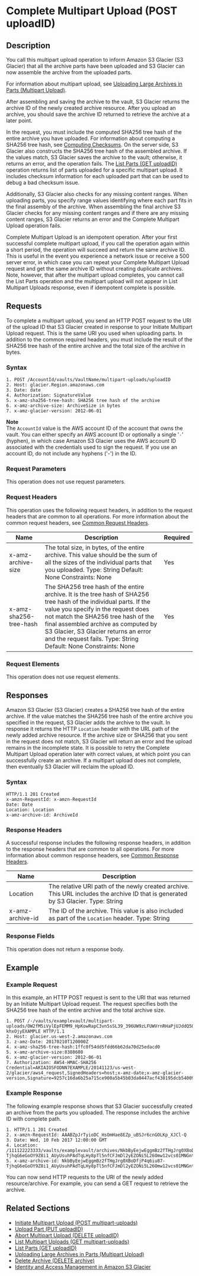 # Complete Multipart Upload \(POST uploadID\)<a name="api-multipart-complete-upload"></a>

## Description<a name="api-multipart-complete-upload-description"></a>

You call this multipart upload operation to inform Amazon S3 Glacier \(S3 Glacier\) that all the archive parts have been uploaded and S3 Glacier can now assemble the archive from the uploaded parts\. 

For information about multipart upload, see [Uploading Large Archives in Parts \(Multipart Upload\)](uploading-archive-mpu.md)\.

After assembling and saving the archive to the vault, S3 Glacier returns the archive ID of the newly created archive resource\. After you upload an archive, you should save the archive ID returned to retrieve the archive at a later point\. 

In the request, you must include the computed SHA256 tree hash of the entire archive you have uploaded\. For information about computing a SHA256 tree hash, see [Computing Checksums](checksum-calculations.md)\. On the server side, S3 Glacier also constructs the SHA256 tree hash of the assembled archive\. If the values match, S3 Glacier saves the archive to the vault; otherwise, it returns an error, and the operation fails\. The [List Parts \(GET uploadID\)](api-multipart-list-parts.md) operation returns list of parts uploaded for a specific multipart upload\. It includes checksum information for each uploaded part that can be used to debug a bad checksum issue\.

Additionally, S3 Glacier also checks for any missing content ranges\. When uploading parts, you specify range values identifying where each part fits in the final assembly of the archive\. When assembling the final archive S3 Glacier checks for any missing content ranges and if there are any missing content ranges, S3 Glacier returns an error and the Complete Multipart Upload operation fails\. 

Complete Multipart Upload is an idempotent operation\. After your first successful complete multipart upload, if you call the operation again within a short period, the operation will succeed and return the same archive ID\. This is useful in the event you experience a network issue or receive a 500 server error, in which case you can repeat your Complete Multipart Upload request and get the same archive ID without creating duplicate archives\. Note, however, that after the multipart upload completes, you cannot call the List Parts operation and the multipart upload will not appear in List Multipart Uploads response, even if idempotent complete is possible\.

## Requests<a name="api-multipart-complete-upload-requests"></a>

To complete a multipart upload, you send an HTTP POST request to the URI of the upload ID that S3 Glacier created in response to your Initiate Multipart Upload request\. This is the same URI you used when uploading parts\. In addition to the common required headers, you must include the result of the SHA256 tree hash of the entire archive and the total size of the archive in bytes\.

### Syntax<a name="api-multipart-complete-upload-requests-syntax"></a>

```
1. POST /AccountId/vaults/VaultName/multipart-uploads/uploadID
2. Host: glacier.Region.amazonaws.com
3. Date: date
4. Authorization: SignatureValue
5. x-amz-sha256-tree-hash: SHA256 tree hash of the archive
6. x-amz-archive-size: ArchiveSize in bytes
7. x-amz-glacier-version: 2012-06-01
```

 

**Note**  
The `AccountId` value is the AWS account ID of the account that owns the vault\. You can either specify an AWS account ID or optionally a single '`-`' \(hyphen\), in which case Amazon S3 Glacier uses the AWS account ID associated with the credentials used to sign the request\. If you use an account ID, do not include any hyphens \('\-'\) in the ID\.

### Request Parameters<a name="api-multipart-complete-upload-requests-parameters"></a>

This operation does not use request parameters\.

### Request Headers<a name="api-multipart-complete-upload-requests-headers"></a>

This operation uses the following request headers, in addition to the request headers that are common to all operations\. For more information about the common request headers, see [Common Request Headers](api-common-request-headers.md)\.


|  Name  |  Description  |  Required  | 
| --- | --- | --- | 
| x\-amz\-archive\-size   |  The total size, in bytes, of the entire archive\. This value should be the sum of all the sizes of the individual parts that you uploaded\. Type: String Default: None Constraints: None  |  Yes | 
|  x\-amz\-sha256\-tree\-hash​  |  The SHA256 tree hash of the entire archive\. It is the tree hash of SHA256 tree hash of the individual parts\. If the value you specify in the request does not match the SHA256 tree hash of the final assembled archive as computed by S3 Glacier, S3 Glacier returns an error and the request fails\. Type: String Default: None Constraints: None  |  Yes | 

### Request Elements<a name="api-multipart-complete-upload-requests-elements"></a>

This operation does not use request elements\.

## Responses<a name="api-multipart-complete-upload-responses"></a>

Amazon S3 Glacier \(S3 Glacier\) creates a SHA256 tree hash of the entire archive\. If the value matches the SHA256 tree hash of the entire archive you specified in the request, S3 Glacier adds the archive to the vault\. In response it returns the HTTP `Location` header with the URL path of the newly added archive resource\. If the archive size or SHA256 that you sent in the request does not match, S3 Glacier will return an error and the upload remains in the incomplete state\. It is possible to retry the Complete Multipart Upload operation later with correct values, at which point you can successfully create an archive\. If a multipart upload does not complete, then eventually S3 Glacier will reclaim the upload ID\.

### Syntax<a name="api-multipart-complete-upload-responses-syntax"></a>

```
HTTP/1.1 201 Created
x-amzn-RequestId: x-amzn-RequestId
Date: Date
Location: Location
x-amz-archive-id: ArchiveId
```

### Response Headers<a name="api-multipart-complete-upload-responses-headers"></a>

A successful response includes the following response headers, in addition to the response headers that are common to all operations\. For more information about common response headers, see [Common Response Headers](api-common-response-headers.md)\.


|  Name  |  Description  | 
| --- | --- | 
|  Location  |  The relative URI path of the newly created archive\. This URL includes the archive ID that is generated by S3 Glacier\.  Type: String  | 
|  x\-amz\-archive\-id  |  The ID of the archive\. This value is also included as part of the `Location` header\. Type: String  | 

### Response Fields<a name="api-multipart-complete-upload-responses-elements"></a>

This operation does not return a response body\.

## Example<a name="api-multipart-complete-upload-examples"></a>

### Example Request<a name="api-multipart-complete-upload-example-request"></a>

In this example, an HTTP POST request is sent to the URI that was returned by an Initiate Multipart Upload request\. The request specifies both the SHA256 tree hash of the entire archive and the total archive size\. 

```
1. POST /-/vaults/examplevault/multipart-uploads/OW2fM5iVylEpFEMM9_HpKowRapC3vn5sSL39_396UW9zLFUWVrnRHaPjUJddQ5OxSHVXjYtrN47NBZ-khxOjyEXAMPLE HTTP/1.1
2. Host: glacier.us-west-2.amazonaws.com
3. z-amz-Date: 20170210T120000Z
4. x-amz-sha256-tree-hash:1ffc0f54dd5fdd66b62da70d25edacd0
5. x-amz-archive-size:8388608
6. x-amz-glacier-version: 2012-06-01
7. Authorization: AWS4-HMAC-SHA256 Credential=AKIAIOSFODNN7EXAMPLE/20141123/us-west-2/glacier/aws4_request,SignedHeaders=host;x-amz-date;x-amz-glacier-version,Signature=9257c16da6b25a715ce900a5b45b03da0447acf430195dcb540091b12966f2a2
```

### Example Response<a name="api-multipart-complete-upload-example-response"></a>

The following example response shows that S3 Glacier successfully created an archive from the parts you uploaded\. The response includes the archive ID with complete path\. 

```
1. HTTP/1.1 201 Created
2. x-amzn-RequestId: AAABZpJrTyioDC_HsOmHae8EZp_uBSJr6cnGOLKp_XJCl-Q
3. Date: Wed, 10 Feb 2017 12:00:00 GMT
4. Location: /111122223333/vaults/examplevault/archives/NkbByEejwEggmBz2fTHgJrg0XBoDfjP4q6iu87-TjhqG6eGoOY9Z8i1_AUyUsuhPAdTqLHy8pTl5nfCFJmDl2yEZONi5L26Omw12vcs01MNGntHEQL8MBfGlqrEXAMPLEArchiveId
5. x-amz-archive-id: NkbByEejwEggmBz2fTHgJrg0XBoDfjP4q6iu87-TjhqG6eGoOY9Z8i1_AUyUsuhPAdTqLHy8pTl5nfCFJmDl2yEZONi5L26Omw12vcs01MNGntHEQL8MBfGlqrEXAMPLEArchiveId
```

You can now send HTTP requests to the URI of the newly added resource/archive\. For example, you can send a GET request to retrieve the archive\. 

## Related Sections<a name="related-sections-complete-mpu"></a>

 
+ [Initiate Multipart Upload \(POST multipart\-uploads\)](api-multipart-initiate-upload.md)
+ [Upload Part \(PUT uploadID\)](api-upload-part.md)
+ [Abort Multipart Upload \(DELETE uploadID\)](api-multipart-abort-upload.md)
+ [List Multipart Uploads \(GET multipart\-uploads\)](api-multipart-list-uploads.md)
+ [List Parts \(GET uploadID\)](api-multipart-list-parts.md)
+ [Uploading Large Archives in Parts \(Multipart Upload\)](uploading-archive-mpu.md)
+  [Delete Archive \(DELETE archive\)](api-archive-delete.md)
+ [Identity and Access Management in Amazon S3 Glacier](auth-and-access-control.md)